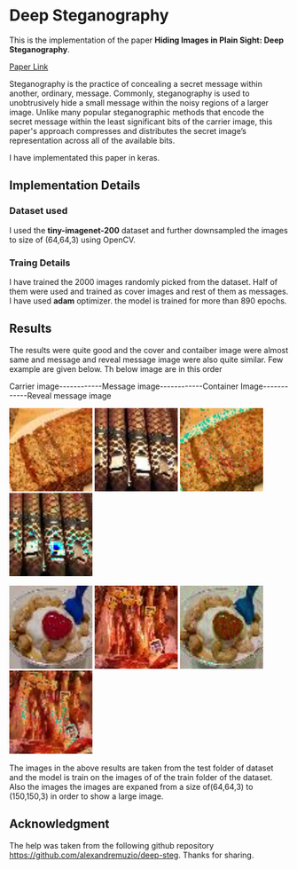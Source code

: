 # Deep Steganography
This is the implementation of the paper **Hiding Images in Plain Sight:
Deep Steganography**.

[Paper Link](https://papers.nips.cc/paper/6802-hiding-images-in-plain-sight-deep-steganography)

Steganography is the practice of concealing a secret message within another,
ordinary, message. Commonly, steganography is used to unobtrusively hide a small message within the noisy regions of a larger image. Unlike many popular steganographic methods that encode the secret message within the least significant bits of the carrier image, this paper's  approach compresses and distributes the secret image’s representation across all of the available bits.

I have implementated this paper in keras.

## Implementation Details
### Dataset used
I used the **tiny-imagenet-200** dataset and further downsampled the images to size of (64,64,3) using OpenCV. 

### Traing Details
I have trained the 2000 images randomly picked from the dataset. Half of them were used and trained as cover images and rest of them as messages. I have used **adam** optimizer. the model is trained for more than 890 epochs.

## Results

The results were quite good and the cover and contaiber image were almost same and message and reveal message image were also quite similar. 
Few example are given below.
Th below image are in this order

Carrier image------------Message image------------Container Image------------Reveal message image

![carr](carr_img.JPEG) ![msg](msg_img.JPEG)  ![cont](container_img.JPEG)  ![msg_rev](msg_reveal_img.JPEG)



![carr](carr_img1.JPEG) ![msg](msg_img1.JPEG)  ![cont](container_img1.JPEG)  ![msg_rev](msg_reveal_img1.JPEG)


The images in the above results are taken from the test folder of dataset and the model is train on the images of of the train folder of the dataset. Also the images the images are expaned from a size of(64,64,3) to (150,150,3) in order to show a large image.

## Acknowledgment
The help was taken from the following github repository https://github.com/alexandremuzio/deep-steg. Thanks for sharing.
